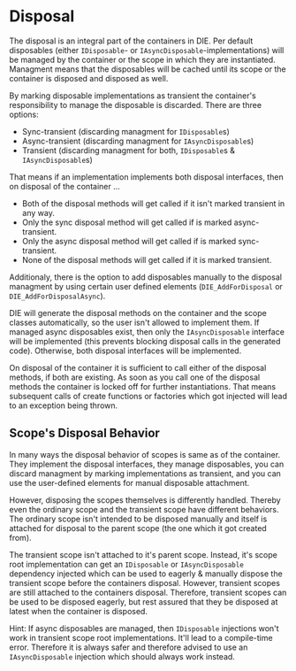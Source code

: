 # Disposal

The disposal is an integral part of the containers in DIE. Per default disposables (either `IDisposable`- or `IAsyncDisposable`-implementations) will be managed by the container or the scope in which they are instantiated. Managment means that the disposables will be cached until its scope or the container is disposed and disposed as well.

By marking disposable implementations as transient the container's responsibility to manage the disposable is discarded. There are three options:

- Sync-transient (discarding managment for `IDisposable`s)
- Async-transient (discarding managment for `IAsyncDisposable`s)
- Transient (discarding managment for both, `IDisposable`s & `IAsyncDisposable`s)

That means if an implementation implements both disposal interfaces, then on disposal of the container …

- Both of the disposal methods will get called if it isn't marked transient in any way.
- Only the sync disposal method will get called if is marked async-transient.
- Only the async disposal method will get called if is marked sync-transient.
- None of the disposal methods will get called if it is marked transient.

Additionaly, there is the option to add disposables manually to the disposal managment by using certain user defined elements (`DIE_AddForDisposal` or `DIE_AddForDisposalAsync`). 

DIE will generate the disposal methods on the container and the scope classes automatically, so the user isn't allowed to implement them. If managed async disposables exist, then only the `IAsyncDisposable` interface will be implemented (this prevents blocking disposal calls in the generated code). Otherwise, both disposal interfaces will be implemented. 

On disposal of the container it is sufficient to call either of the disposal methods, if both are existing. As soon as you call one of the disposal methods the container is locked off for further instantiations. That means subsequent calls of create functions or factories which got injected will lead to an exception being thrown.

## Scope's Disposal Behavior

In many ways the disposal behavior of scopes is same as of the container. They implement the disposal interfaces, they manage disposables, you can discard managment by marking implementations as transient, and you can use the user-defined elements for manual disposable attachment.

However, disposing the scopes themselves is differently handled. Thereby even the ordinary scope and the transient scope have different behaviors. The ordinary scope isn't intended to be disposed manually and itself is attached for disposal to the parent scope (the one which it got created from). 

The transient scope isn't attached to it's parent scope. Instead, it's scope root implementation can get an `IDisposable` or `IAsyncDisposable` dependency injected which can be used to eagerly & manually dispose the transient scope before the containers disposal. However, transient scopes are still attached to the containers disposal. Therefore, transient scopes can be used to be disposed eagerly, but rest assured that they be disposed at latest when the container is disposed.

Hint: If async disposables are managed, then `IDisposable` injections won't work in transient scope root implementations. It'll lead to a compile-time error. Therefore it is always safer and therefore advised to use an `IAsyncDisposable` injection which should always work instead.